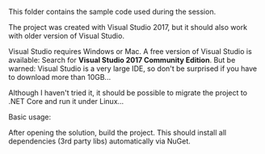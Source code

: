 This folder contains the sample code used during the session.

The project was created with Visual Studio 2017, but it should also work with older version of Visual Studio.

Visual Studio requires Windows or Mac. A free version of Visual Studio is available: Search for **Visual Studio 2017 Community Edition**. But be warned: Visual Studio is a very large IDE, so don't be surprised if you have to download more than 10GB...

Although I haven't tried it, it should be possible to migrate the project to .NET Core and run it under Linux...

Basic usage:

After opening the solution, build the project. This should install all dependencies (3rd party libs) automatically via NuGet.
